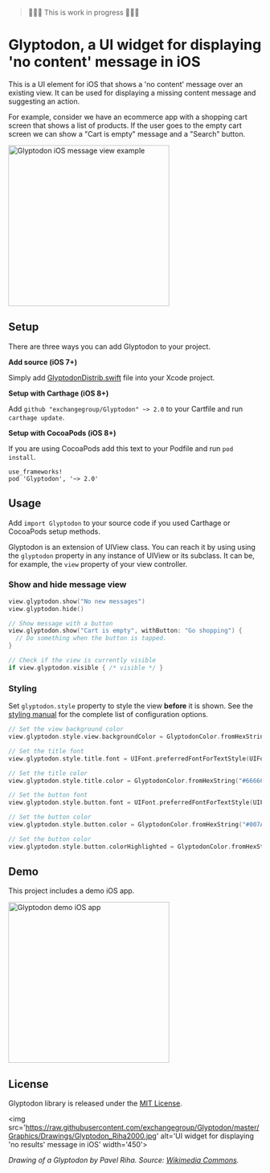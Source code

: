 > 🚧🚧🚧 This is work in progress 🚧🚧🚧

# Glyptodon, a UI widget for displaying 'no content' message in iOS

This is a UI element for iOS that shows a 'no content' message over an existing view. It can be used for displaying a missing content message and suggesting an action.

For example, consider we have an ecommerce app with a shopping cart screen that shows a list of products. If the user goes to the empty cart screen we can show a "Cart is empty" message and a "Search" button.

<img src='https://raw.githubusercontent.com/exchangegroup/Glyptodon/master/Graphics/screenshots/glyptodon_ios_screenshot_2.png' width='320' alt='Glyptodon iOS message view example'>


## Setup

There are three ways you can add Glyptodon to your project.

**Add source (iOS 7+)**

Simply add [GlyptodonDistrib.swift](https://github.com/exchangegroup/Glyptodon/blob/master/Distrib/GlyptodonDistrib.swift) file into your Xcode project.

**Setup with Carthage (iOS 8+)**

Add `github "exchangegroup/Glyptodon" ~> 2.0` to your Cartfile and run `carthage update`.

**Setup with CocoaPods (iOS 8+)**

If you are using CocoaPods add this text to your Podfile and run `pod install`.

    use_frameworks!
    pod 'Glyptodon', '~> 2.0'

## Usage

Add `import Glyptodon` to your source code if you used Carthage or CocoaPods setup methods.

Glyptodon is an extension of UIView class. You can reach it by using using the `glyptodon` property in any instance of UIView or its subclass. It can be, for example, the `view` property of your view controller.


### Show and hide message view


```Swift
view.glyptodon.show("No new messages")
view.glyptodon.hide()

// Show message with a button
view.glyptodon.show("Cart is empty", withButton: "Go shopping") {
  // Do something when the button is tapped.
}

// Check if the view is currently visible
if view.glyptodon.visible { /* visible */ }
```

### Styling

Set `glyptodon.style` property to style the view **before** it is shown. See the [styling manual](https://github.com/exchangegroup/Glyptodon/wiki/Styling) for the complete list of configuration options.

```Swift
// Set the view background color
view.glyptodon.style.view.backgroundColor = GlyptodonColor.fromHexString("#EEEEEE")

// Set the title font
view.glyptodon.style.title.font = UIFont.preferredFontForTextStyle(UIFontTextStyleTitle1)

// Set the title color
view.glyptodon.style.title.color = GlyptodonColor.fromHexString("#666666")

// Set the button font
view.glyptodon.style.button.font = UIFont.preferredFontForTextStyle(UIFontTextStyleBody)

// Set the button color
view.glyptodon.style.button.color = GlyptodonColor.fromHexString("#007AFF")

// Set the button color
view.glyptodon.style.button.colorHighlighted = GlyptodonColor.fromHexString("#007AFF33")
```

## Demo

This project includes a demo iOS app.

<img src='https://raw.githubusercontent.com/exchangegroup/Glyptodon/master/Graphics/screenshots/glyptodon_demo_ios_app.png' alt='Glyptodon demo iOS app' width='320'>

## License

Glyptodon library is released under the [MIT License](LICENSE).


<img src='https://raw.githubusercontent.com/exchangegroup/Glyptodon/master/Graphics/Drawings/Glyptodon_Riha2000.jpg' alt='UI widget for displaying 'no results' message in iOS' width='450'>

*Drawing of a Glyptodon by Pavel Riha. Source: [Wikimedia Commons](https://commons.wikimedia.org/wiki/File:Glyptodon_(Riha2000).jpg).*